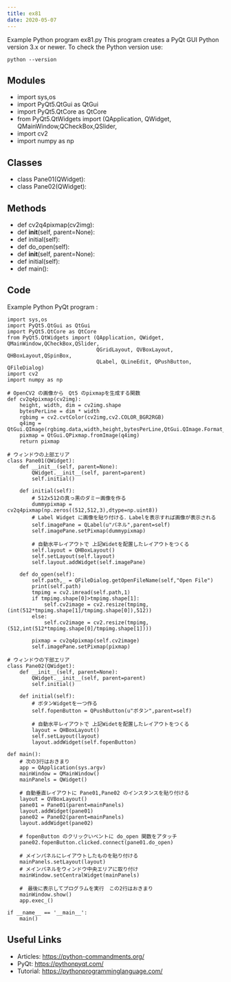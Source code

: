 ```yaml
---
title: ex81
date: 2020-05-07
---
```

Example Python program ex81.py
This program creates a PyQt GUI
Python version 3.x or newer.
To check the Python version use:

    python --version

## Modules

* import sys,os
* import PyQt5.QtGui as QtGui
* import PyQt5.QtCore as QtCore
* from PyQt5.QtWidgets import (QApplication, QWidget, QMainWindow,QCheckBox,QSlider,
* import cv2
* import numpy as np

## Classes

* class Pane01(QWidget):
* class Pane02(QWidget):

## Methods

* def cv2q4pixmap(cv2img):
* def __init__(self, parent=None):
* def initial(self):
* def do_open(self):
* def __init__(self, parent=None):
* def initial(self):
* def main():

## Code

Example Python PyQt program :

    import sys,os
    import PyQt5.QtGui as QtGui
    import PyQt5.QtCore as QtCore
    from PyQt5.QtWidgets import (QApplication, QWidget, QMainWindow,QCheckBox,QSlider,
                                 QGridLayout, QVBoxLayout, QHBoxLayout,QSpinBox,
                                 QLabel, QLineEdit, QPushButton, QFileDialog)
    import cv2
    import numpy as np
    
    # OpenCV2 の画像から　Qt5 のpixmapを生成する関数
    def cv2q4pixmap(cv2img):
        height, width, dim = cv2img.shape
        bytesPerLine = dim * width
        rgbimg = cv2.cvtColor(cv2img,cv2.COLOR_BGR2RGB)
        q4img = QtGui.QImage(rgbimg.data,width,height,bytesPerLine,QtGui.QImage.Format_RGB888)
        pixmap = QtGui.QPixmap.fromImage(q4img)
        return pixmap
    
    # ウィンドウの上部エリア
    class Pane01(QWidget):
        def __init__(self, parent=None):
            QWidget.__init__(self, parent=parent)
            self.initial()
    
        def initial(self):
            # 512x512の真っ黒のダミー画像を作る
            dummypixmap = cv2q4pixmap(np.zeros((512,512,3),dtype=np.uint8))
            # Label Widget に画像を貼り付ける．Labelを表示すれば画像が表示される
            self.imagePane = QLabel(u"パネル",parent=self)
            self.imagePane.setPixmap(dummypixmap)
    
            # 自動水平レイアウトで 上記Widetを配置したレイアウトをつくる
            self.layout = QHBoxLayout()
            self.setLayout(self.layout)
            self.layout.addWidget(self.imagePane)
    
        def do_open(self):
            self.path,_ = QFileDialog.getOpenFileName(self,"Open File")
            print(self.path)
            tmpimg = cv2.imread(self.path,1)
            if tmpimg.shape[0]>tmpimg.shape[1]:
                self.cv2image = cv2.resize(tmpimg,(int(512*tmpimg.shape[1]/tmpimg.shape[0]),512))
            else:
                self.cv2image = cv2.resize(tmpimg,(512,int(512*tmpimg.shape[0]/tmpimg.shape[1])))
    
            pixmap = cv2q4pixmap(self.cv2image)
            self.imagePane.setPixmap(pixmap)
    
    # ウィンドウの下部エリア
    class Pane02(QWidget):
        def __init__(self, parent=None):
            QWidget.__init__(self, parent=parent)
            self.initial()
    
        def initial(self):
            # ボタンWidgetを一つ作る
            self.fopenButton = QPushButton(u"ボタン",parent=self)
    
            # 自動水平レイアウトで 上記Widetを配置したレイアウトをつくる
            layout = QHBoxLayout()
            self.setLayout(layout)
            layout.addWidget(self.fopenButton)
    
    def main():
        # 次の3行はおきまり
        app = QApplication(sys.argv)
        mainWindow = QMainWindow()
        mainPanels = QWidget()
    
        # 自動垂直レイアウトに Pane01,Pane02 のインスタンスを貼り付ける
        layout = QVBoxLayout()
        pane01 = Pane01(parent=mainPanels)
        layout.addWidget(pane01)
        pane02 = Pane02(parent=mainPanels)
        layout.addWidget(pane02)
    
        # fopenButton のクリックいベントに do_open 関数をアタッチ
        pane02.fopenButton.clicked.connect(pane01.do_open)
    
        # メインパネルにレイアウトしたものを貼り付ける
        mainPanels.setLayout(layout)
        # メインパネルをウィンドウ中央エリアに取り付け
        mainWindow.setCentralWidget(mainPanels)
    
        #　最後に表示してプログラムを実行　この2行はおきまり
        mainWindow.show()
        app.exec_()
    
    if __name__ == '__main__':
        main()
    

## Useful Links

- Articles: https://python-commandments.org/
- PyQt: https://pythonpyqt.com/
- Tutorial: https://pythonprogramminglanguage.com/
